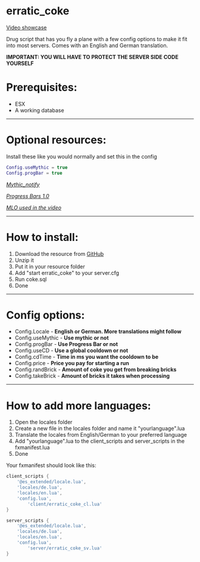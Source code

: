 # erratic_coke
[Video showcase](https://www.youtube.com/watch?v=OU9ycYdx3Jw&feature=youtu.be)

Drug script that has you fly a plane with a few config options to make it fit into most servers. Comes with an English and German translation.

__IMPORTANT: YOU WILL HAVE TO PROTECT THE SERVER SIDE CODE YOURSELF__

# Prerequisites:
- ESX
- A working database

---

# Optional resources: 
Install these like you would normally and set this in the config

```lua
Config.useMythic = true
Config.progBar = true
```

_[Mythic_notify](https://github.com/JayMontana36/mythic_notify)_

_[Progress Bars 1.0](https://forum.cfx.re/t/release-progress-bars-1-0-standalone/526287)_

_[MLO used in the video](https://www.gta5-mods.com/maps/mlo-4x-drug-lab-interiors-sp-fivem)_

---

# How to install:

1. Download the resource from [GitHub](https://github.com/TTVErraticAlcoholic/erratic_coke)
2. Unzip it
3. Put it in your resource folder
4. Add "start erratic_coke" to your server.cfg
5. Run coke.sql
6. Done

---

# Config options:

- Config.Locale - __English or German. More translations might follow__
- Config.useMythic - __Use mythic or not__
- Config.progBar - __Use Progress Bar or not__
- Config.useCD - __Use a global cooldown or not__
- Config.cdTime - __Time in ms you want the cooldown to be__
- Config.price - __Price you pay for starting a run__
- Config.randBrick - __Amount of coke you get from breaking bricks__
- Config.takeBrick - __Amount of bricks it takes when processing__

---

# How to add more languages:

1. Open the locales folder
2. Create a new file in the locales folder and name it "yourlanguage".lua
3. Translate the locales from English/German to your preferred language
4. Add "yourlanguage".lua to the client_scripts and server_scripts in the fxmanifest.lua
5. Done

Your fxmanifest should look like this: 

```lua
client_scripts {
	'@es_extended/locale.lua',
	'locales/de.lua',
	'locales/en.lua',
	'config.lua',
    	'client/erratic_coke_cl.lua'
}

server_scripts {
	'@es_extended/locale.lua',
	'locales/de.lua',
	'locales/en.lua',
	'config.lua',
    	'server/erratic_coke_sv.lua'
}

